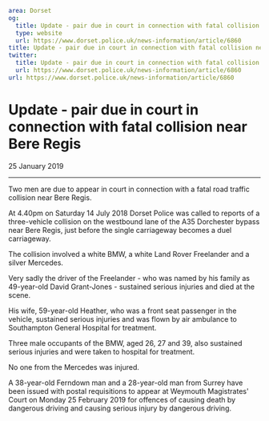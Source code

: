 ```yaml
area: Dorset
og:
  title: Update - pair due in court in connection with fatal collision near Bere Regis
  type: website
  url: https://www.dorset.police.uk/news-information/article/6860
title: Update - pair due in court in connection with fatal collision near Bere Regis |
twitter:
  title: Update - pair due in court in connection with fatal collision near Bere Regis
  url: https://www.dorset.police.uk/news-information/article/6860
url: https://www.dorset.police.uk/news-information/article/6860
```

# Update - pair due in court in connection with fatal collision near Bere Regis

25 January 2019

* * *

Two men are due to appear in court in connection with a fatal road traffic collision near Bere Regis.

At 4.40pm on Saturday 14 July 2018 Dorset Police was called to reports of a three-vehicle collision on the westbound lane of the A35 Dorchester bypass near Bere Regis, just before the single carriageway becomes a duel carriageway.

The collision involved a white BMW, a white Land Rover Freelander and a silver Mercedes.

Very sadly the driver of the Freelander - who was named by his family as 49-year-old David Grant-Jones - sustained serious injuries and died at the scene.

His wife, 59-year-old Heather, who was a front seat passenger in the vehicle, sustained serious injuries and was flown by air ambulance to Southampton General Hospital for treatment.

Three male occupants of the BMW, aged 26, 27 and 39, also sustained serious injuries and were taken to hospital for treatment.

No one from the Mercedes was injured.

A 38-year-old Ferndown man and a 28-year-old man from Surrey have been issued with postal requisitions to appear at Weymouth Magistrates' Court on Monday 25 February 2019 for offences of causing death by dangerous driving and causing serious injury by dangerous driving.
